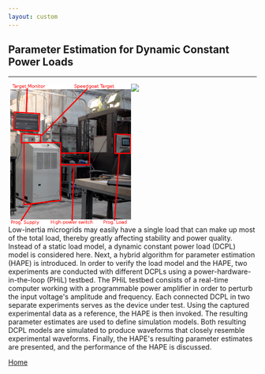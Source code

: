 ```yaml
---
layout: custom
---
```


## Parameter Estimation for Dynamic Constant Power Loads
---

<img align="right" width="255" src="./pictures/CPL_MG_annotated.png">
<img align="right" width="245" src="./pictures/experimental_Set_Up_right_half.png">

Low-inertia microgrids may easily have a single load that can make up most of the total load, thereby greatly affecting stability and power quality. Instead of a static load model, a dynamic constant power load (DCPL) model is considered here. Next, a hybrid algorithm for parameter estimation (HAPE) is introduced. In order to verify the load model and the HAPE, two experiments are conducted with different DCPLs using a power-hardware-in-the-loop (PHiL) testbed. The PHiL testbed consists of a real-time computer working with a programmable power amplifier in order to perturb the input voltage's amplitude and frequency. Each connected DCPL in two separate experiments serves as the device under test. Using the captured experimental data as a reference, the HAPE is then invoked. The resulting parameter estimates are used to define simulation models. Both resulting DCPL models are simulated to produce waveforms that closely resemble experimental waveforms. Finally, the HAPE's resulting parameter estimates are presented, and the performance of the HAPE is discussed.

[Home](./)
